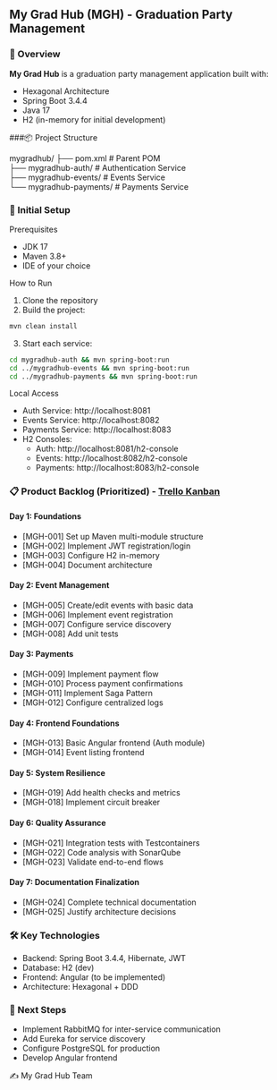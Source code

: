 ## My Grad Hub (MGH) - Graduation Party Management
### 📌 Overview
**My Grad Hub** is a graduation party management application built with:
- Hexagonal Architecture
- Spring Boot 3.4.4
- Java 17
- H2 (in-memory for initial development)

###📦 Project Structure

mygradhub/
├── pom.xml                  # Parent POM  
├── mygradhub-auth/          # Authentication Service  
├── mygradhub-events/        # Events Service  
└── mygradhub-payments/      # Payments Service

### 🔧 Initial Setup
Prerequisites
- JDK 17
- Maven 3.8+
- IDE of your choice

How to Run
1. Clone the repository
2. Build the project:
```bash
mvn clean install
```
3. Start each service:
```bash
cd mygradhub-auth && mvn spring-boot:run  
cd ../mygradhub-events && mvn spring-boot:run  
cd ../mygradhub-payments && mvn spring-boot:run  
```
Local Access
- Auth Service: http://localhost:8081
- Events Service: http://localhost:8082
- Payments Service: http://localhost:8083
- H2 Consoles:
    - Auth: http://localhost:8081/h2-console
    - Events: http://localhost:8082/h2-console
    - Payments: http://localhost:8083/h2-console

### 📋 Product Backlog (Prioritized) - [Trello Kanban](https://trello.com/b/fSosNXoX/kanban-my-grad-hub-sprint1) 
#### Day 1: Foundations
- [MGH-001] Set up Maven multi-module structure
- [MGH-002] Implement JWT registration/login
- [MGH-003] Configure H2 in-memory
- [MGH-004] Document architecture
#### Day 2: Event Management
- [MGH-005] Create/edit events with basic data
- [MGH-006] Implement event registration
- [MGH-007] Configure service discovery
- [MGH-008] Add unit tests
#### Day 3: Payments
- [MGH-009] Implement payment flow
- [MGH-010] Process payment confirmations
- [MGH-011] Implement Saga Pattern
- [MGH-012] Configure centralized logs
#### Day 4: Frontend Foundations
- [MGH-013] Basic Angular frontend (Auth module)
- [MGH-014] Event listing frontend
#### Day 5: System Resilience
- [MGH-019] Add health checks and metrics
- [MGH-018] Implement circuit breaker
#### Day 6: Quality Assurance
- [MGH-021] Integration tests with Testcontainers
- [MGH-022] Code analysis with SonarQube
- [MGH-023] Validate end-to-end flows
#### Day 7: Documentation Finalization
- [MGH-024] Complete technical documentation
- [MGH-025] Justify architecture decisions

### 🛠️ Key Technologies
- Backend: Spring Boot 3.4.4, Hibernate, JWT
- Database: H2 (dev)
- Frontend: Angular (to be implemented)
- Architecture: Hexagonal + DDD

### 🌱 Next Steps
- Implement RabbitMQ for inter-service communication
- Add Eureka for service discovery
- Configure PostgreSQL for production
- Develop Angular frontend

✍️ My Grad Hub Team

